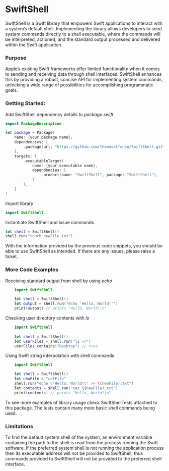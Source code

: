 # SwiftShell

SwiftShell is a Swift library that empowers Swift applications to interact with a system’s default shell. Implementing the library allows developers to send system commands directly to a shell executable, where the commands will be interpreted, actioned, and the standard output processed and delivered within the Swift application.  

### Purpose

Apple’s existing Swift frameworks offer limited functionality when it comes to sending and receiving data through shell interfaces. SwiftShell enhances this by providing a robust, concise API for implementing system commands, unlocking a wide range of possibilities for accomplishing programmatic goals.


### Getting Started:

Add SwiftShell dependency details to *package.swift*

```swift
import PackageDescription

let package = Package(
    name: {your package name},
    dependencies: [
        .package(url: "https://github.com/thomasalfonso/SwiftShell.git", branch: "main" ),
    ],
    targets: [
        .executableTarget(
            name: {your executable name},
            dependencies: [
                .product(name: "SwiftShell", package: "SwiftShell"),
            ]
        ),
    ]
)
```

Import library

```swift 
import SwiftShell
```

Instantiate SwiftShell and issue commands 
```swift
let shell = SwiftShell()
shell.run("touch newFile.txt")
```

With the information provided by the previous code snippets, you should be able to use SwiftShell as intended. If there are any issues, please raise a ticket. 





### More Code Examples

Receiving standard output from shell by using *echo*

```swift
    import SwiftShell

    let shell = SwiftShell()
    let output = shell.run("echo 'Hello, World!'")
    print(output) // prints "Hello, World!\n" 
```

Checking user directory contents with *ls*
```swift
    import SwiftShell
    
    let shell = SwiftShell()
    let userFiles = shell.run("ls ~/")
    userFiles.contains("Desktop") // true
```

Using Swift string interpolation with shell commands
```swift
    import SwiftShell

    let shell = SwiftShell()
    let newFile = "catFile"
    shell.run("echo \"Hello, World!\" >> \(newFile).txt")
    let contents = shell.run("cat \(newFile).txt")
    print(contents) // prints "Hello, World!\n"
```

To see more examples of library usage check SwiftShellTests attached to this package. The tests contain many more basic shell commands being used. 

### Limitations

To find the default system shell of the system, an environment variable containing the path to the shell is read from the process running the Swift software. If the preferred system shell is not running the application process then its executable address will not be provided to SwiftShell, thus commands provided to SwiftShell will not be provided to the preferred shell interface. 
